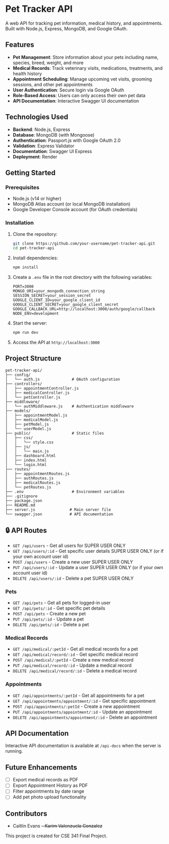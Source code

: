 # Pet Tracker API

A web API for tracking pet information, medical history, and appointments. Built with Node.js, Express, MongoDB, and Google OAuth.

## Features

- **Pet Management**: Store information about your pets including name, species, breed, weight, and more
- **Medical Records**: Track veterinary visits, medications, treatments, and health history
- **Appointment Scheduling**: Manage upcoming vet visits, grooming sessions, and other pet appointments
- **User Authentication**: Secure login via Google OAuth
- **Role-Based Access**: Users can only access their own pet data
- **API Documentation**: Interactive Swagger UI documentation

## Technologies Used

- **Backend**: Node.js, Express
- **Database**: MongoDB (with Mongoose)
- **Authentication**: Passport.js with Google OAuth 2.0
- **Validation**: Express Validator
- **Documentation**: Swagger UI Express
- **Deployment**: Render

## Getting Started

### Prerequisites

- Node.js (v14 or higher)
- MongoDB Atlas account (or local MongoDB installation)
- Google Developer Console account (for OAuth credentials)

### Installation

1. Clone the repository:
   ```bash
   git clone https://github.com/your-username/pet-tracker-api.git
   cd pet-tracker-api
   ```

2. Install dependencies:
   ```bash
   npm install
   ```

3. Create a `.env` file in the root directory with the following variables:
   ```
   PORT=3000
   MONGO_URI=your_mongodb_connection_string
   SESSION_SECRET=your_session_secret
   GOOGLE_CLIENT_ID=your_google_client_id
   GOOGLE_CLIENT_SECRET=your_google_client_secret
   GOOGLE_CALLBACK_URL=http://localhost:3000/auth/google/callback
   NODE_ENV=development
   ```

4. Start the server:
   ```bash
   npm run dev
   ```

5. Access the API at `http://localhost:3000`

## Project Structure

```
pet-tracker-api/
├── config/
│   └── auth.js              # OAuth configuration
├── controllers/
│   ├── appointmentController.js
│   ├── medicalController.js
│   └── petController.js
├── middleware/
│   └── authMiddleware.js    # Authentication middleware
├── models/
│   ├── appointmentModel.js
│   ├── medicalModel.js
│   ├── petModel.js
│   └── userModel.js
├── public/                  # Static files
│   ├── css/
│   │   └── style.css
│   ├── js/
│   │   └── main.js
│   ├── dashboard.html
│   ├── index.html
│   └── login.html
├── routes/
│   ├── appointmentRoutes.js
│   ├── authRoutes.js
│   ├── medicalRoutes.js
│   └── petRoutes.js
├── .env                     # Environment variables
├── .gitignore
├── package.json
├── README.md
├── server.js               # Main server file
└── swagger.json            # API documentation
```

## 🔒 API Routes
- `GET /api/users` - Get all users for SUPER USER ONLY
- `GET /api/users/:id` - Get specific user details SUPER USER ONLY (or if your own account user id)
- `POST /api/users` - Create a new user  SUPER USER ONLY
- `PUT /api/users/:id` - Update a user SUPER USER ONLY (or if your own account user id)
- `DELETE /api/users/:id` - Delete a pet SUPER USER ONLY


### Pets

- `GET /api/pets` - Get all pets for logged-in user
- `GET /api/pets/:id` - Get specific pet details
- `POST /api/pets` - Create a new pet
- `PUT /api/pets/:id` - Update a pet
- `DELETE /api/pets/:id` - Delete a pet

### Medical Records

- `GET /api/medical/:petId` - Get all medical records for a pet
- `GET /api/medical/record/:id` - Get specific medical record
- `POST /api/medical/:petId` - Create a new medical record
- `PUT /api/medical/record/:id` - Update a medical record
- `DELETE /api/medical/record/:id` - Delete a medical record

### Appointments

- `GET /api/appointments/:petId` - Get all appointments for a pet
- `GET /api/appointments/appointment/:id` - Get specific appointment
- `POST /api/appointments/:petId` - Create a new appointment
- `PUT /api/appointments/appointment/:id` - Update an appointment
- `DELETE /api/appointments/appointment/:id` - Delete an appointment

## API Documentation

Interactive API documentation is available at `/api-docs` when the server is running.

## Future Enhancements

- [ ] Export medical records as PDF
- [ ] Export Appointment History as PDF
- [ ] Filter appointments by date range
- [ ] Add pet photo upload functionality

## Contributors

- Caitlin Evans
~~- Karim Valenzuela Gonzalez~~

This project is created for CSE 341 Final Project.